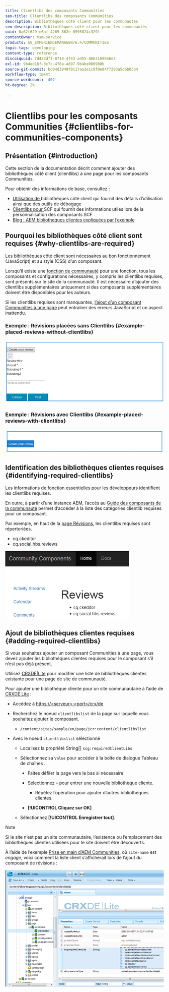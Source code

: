 ```yaml
---
title: Clientlibs des composants Communities
seo-title: Clientlibs des composants Communities
description: Bibliothèques côté client pour les communautés
seo-description: Bibliothèques côté client pour les communautés
uuid: 0a62f629-e6af-4269-862e-0595824c329f
contentOwner: msm-service
products: SG_EXPERIENCEMANAGER/6.4/COMMUNITIES
topic-tags: developing
content-type: reference
discoiquuid: 7d423dff-8710-4f43-ad55-8863169946e2
exl-id: 9b4ed16f-3c7c-478a-a897-9b4be086988b
source-git-commit: bd94d3949f0117aa3e1c9f0e84f7293a5d6b03b4
workflow-type: tm+mt
source-wordcount: '402'
ht-degree: 2%

---
```


# Clientlibs pour les composants Communities {#clientlibs-for-communities-components}

## Présentation {#introduction}

Cette section de la documentation décrit comment ajouter des bibliothèques côté client (clientlibs) à une page pour les composants Communities.

Pour obtenir des informations de base, consultez :

* [Utilisation de ](../../help/sites-developing/clientlibs.md) bibliothèques côté client qui fournit des détails d’utilisation ainsi que des outils de débogage
* [Clientlibs pour ](client-customize.md#clientlibs) SCF qui fournit des informations utiles lors de la personnalisation des composants SCF
* [Blog : AEM bibliothèques clientes expliquées par l’exemple](https://blogs.adobe.com/experiencedelivers/experience-management/clientlibs-explained-example/)

## Pourquoi les bibliothèques côté client sont requises {#why-clientlibs-are-required}

Les bibliothèques côté client sont nécessaires au bon fonctionnement (JavaScript) et au style (CSS) d’un composant.

Lorsqu’il existe une [fonction de communauté](functions.md) pour une fonction, tous les composants et configurations nécessaires, y compris les clientlibs requises, sont présents sur le site de la communauté. Il est nécessaire d’ajouter des clientlibs supplémentaires uniquement si des composants supplémentaires doivent être disponibles pour les auteurs.

Si les clientlibs requises sont manquantes, [l’ajout d’un composant Communities à une page](author-communities.md) peut entraîner des erreurs JavaScript et un aspect inattendu.

### Exemple : Révisions placées sans Clientlibs {#example-placed-reviews-without-clientlibs}

![chlimage_1-244](assets/chlimage_1-244.png)

### Exemple : Révisions avec Clientlibs {#example-placed-reviews-with-clientlibs}

![chlimage_1-245](assets/chlimage_1-245.png)

## Identification des bibliothèques clientes requises {#identifying-required-clientlibs}

Les informations de fonction essentielles pour les développeurs identifient les clientlibs requises.

En outre, à partir d’une instance AEM, l’accès au [Guide des composants de la communauté](components-guide.md) permet d’accéder à la liste des catégories clientlib requises pour un composant.

Par exemple, en haut de la [page Révisions](http://localhost:4502/content/community-components/en/reviews.html), les clientlibs requises sont répertoriées.

* cq.ckeditor
* cq.social.hbs.reviews

![chlimage_1-246](assets/chlimage_1-246.png)

## Ajout de bibliothèques clientes requises {#adding-required-clientlibs}

Si vous souhaitez ajouter un composant Communities à une page, vous devez ajouter les bibliothèques clientes requises pour le composant s’il n’est pas déjà présent.

Utilisez [CRXDE|Lite](#using-crxde-lite) pour modifier une liste de bibliothèques clientes existante pour une page de site de communauté.

Pour ajouter une bibliothèque cliente pour un site communautaire à l’aide de [CRXDE Lite](../../help/sites-developing/developing-with-crxde-lite.md) :

* Accédez à [https://&lt;serveur>:&lt;port>/crx/de](http://localhost:4502/crx/de)
* Recherchez le noeud `clientlibslist` de la page sur laquelle vous souhaitez ajouter le composant.

   * `/content/sites/sample/en/page/jcr:content/clientlibslist`

* Avec le noeud `clientlibslist` sélectionné

   * Localisez la propriété String[] `scg:requiredClientLibs`
   * Sélectionnez sa `Value` pour accéder à la boîte de dialogue Tableau de chaînes .

      * Faites défiler la page vers le bas si nécessaire
      * Sélectionnez `+` pour entrer une nouvelle bibliothèque cliente.

         * Répétez l’opération pour ajouter d’autres bibliothèques clientes.
      * **[!UICONTROL Cliquez sur OK]**
   * Sélectionnez **[!UICONTROL Enregistrer tout]**.



>[!NOTE]
>
>Si le site n’est pas un site communautaire, l’existence ou l’emplacement des bibliothèques clientes utilisées pour le site doivent être découverts.

À l’aide de l’exemple [Prise en main d’AEM Communities](getting-started.md), où `site-name` est *engage*, voici comment la liste client s’afficherait lors de l’ajout du composant de révisions :

![chlimage_1-247](assets/chlimage_1-247.png)
